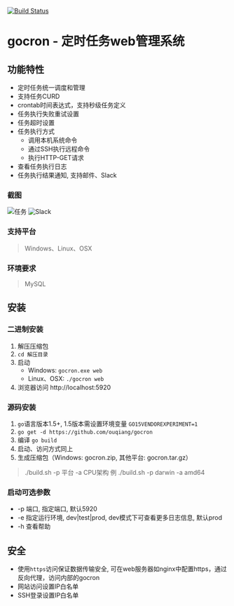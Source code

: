 [![Build Status](https://travis-ci.org/ouqiang/gocron.png)](https://travis-ci.org/ouqiang/gocron)
# gocron - 定时任务web管理系统

## 功能特性
* 定时任务统一调度和管理
* 支持任务CURD
* crontab时间表达式，支持秒级任务定义
* 任务执行失败重试设置
* 任务超时设置
* 任务执行方式
    * 调用本机系统命令  
    * 通过SSH执行远程命令
    * 执行HTTP-GET请求
* 查看任务执行日志
* 任务执行结果通知, 支持邮件、Slack

### 截图
![任务](https://raw.githubusercontent.com/ouqiang/gocron/master/screenshot_task.png)
![Slack](https://raw.githubusercontent.com/ouqiang/gocron/master/screenshot_slack.png)
    
### 支持平台
> Windows、Linux、OSX

### 环境要求
>  MySQL


## 安装
    
###  二进制安装
1. 解压压缩包
2. `cd 解压目录`   
3. 启动  
    * Windows:  `gocron.exe web`            
    * Linux、OSX:  `./gocron web`
4. 浏览器访问 http://localhost:5920
### 源码安装
1. `go`语言版本1.5+, 1.5版本需设置环境变量 `GO15VENDOREXPERIMENT=1`
2. `go get -d https://github.com/ouqiang/gocron`
3. 编译 `go build`
4. 启动、访问方式同上
5. 生成压缩包（Windows: gocron.zip, 其他平台: gocron.tar.gz） 
> ./build.sh -p 平台 -a CPU架构 例 ./build.sh -p darwin -a amd64

### 启动可选参数

* -p 端口, 指定端口, 默认5920
* -e 指定运行环境, dev|test|prod, dev模式下可查看更多日志信息, 默认prod
* -h 查看帮助

## 安全
* 使用`https`访问保证数据传输安全, 可在web服务器如nginx中配置https，通过反向代理，访问内部的gocron
* 网站访问设置IP白名单
* SSH登录设置IP白名单
